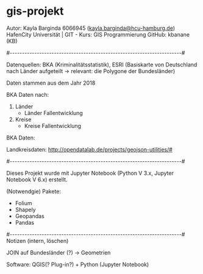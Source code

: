 # gis-projekt

Autor: Kayla Barginda 6066945 (kayla.barginda@hcu-hamburg.de) 
HafenCity Universität | GIT - Kurs: GIS Programmierung 
GitHub: kbanane (KB)

#----------------------------------------------------------------------#

Datenquellen: BKA (Kriminalitätsstatistik), ESRI (Basiskarte von Deutschland nach Länder aufgeteilt -> relevant: die Polygone der Bundesländer)

Daten stammen aus dem Jahr 2018 

BKA Daten nach:
1. Länder
    + Länder Fallentwicklung
2. Kreise
    + Kreise Fallentwicklung


BKA Daten:


Landkreisdaten:
http://opendatalab.de/projects/geojson-utilities/#

#----------------------------------------------------------------------#

Dieses Projekt wurde mit Jupyter Notebook (Python V 3.x, Jupyter Notebook V 6.x) erstellt.

(Notwendgie) Pakete: 
- Folium
- Shapely 
- Geopandas
- Pandas 

#----------------------------------------------------------------------#
Notizen (intern, löschen)

JOIN auf Bundesländer (?) -> Geometrien 

Software: QGIS(? Plug-in?) + Python (Jupyter Notebook)